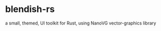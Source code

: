 blendish-rs
===========

a small, themed, UI toolkit for Rust, using NanoVG vector-graphics library
